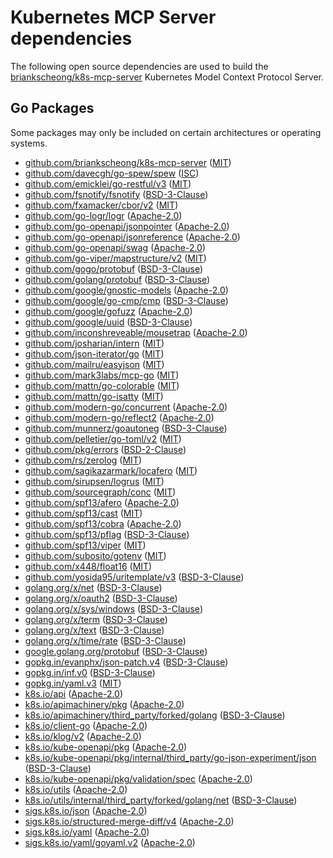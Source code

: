 # Kubernetes MCP Server dependencies

The following open source dependencies are used to build the [briankscheong/k8s-mcp-server][] Kubernetes Model Context Protocol Server.

## Go Packages

Some packages may only be included on certain architectures or operating systems.


 - [github.com/briankscheong/k8s-mcp-server](https://pkg.go.dev/github.com/briankscheong/k8s-mcp-server) ([MIT](https://github.com/briankscheong/k8s-mcp-server/blob/HEAD/LICENSE))
 - [github.com/davecgh/go-spew/spew](https://pkg.go.dev/github.com/davecgh/go-spew/spew) ([ISC](https://github.com/davecgh/go-spew/blob/d8f796af33cc/LICENSE))
 - [github.com/emicklei/go-restful/v3](https://pkg.go.dev/github.com/emicklei/go-restful/v3) ([MIT](https://github.com/emicklei/go-restful/blob/v3.11.0/LICENSE))
 - [github.com/fsnotify/fsnotify](https://pkg.go.dev/github.com/fsnotify/fsnotify) ([BSD-3-Clause](https://github.com/fsnotify/fsnotify/blob/v1.8.0/LICENSE))
 - [github.com/fxamacker/cbor/v2](https://pkg.go.dev/github.com/fxamacker/cbor/v2) ([MIT](https://github.com/fxamacker/cbor/blob/v2.7.0/LICENSE))
 - [github.com/go-logr/logr](https://pkg.go.dev/github.com/go-logr/logr) ([Apache-2.0](https://github.com/go-logr/logr/blob/v1.4.2/LICENSE))
 - [github.com/go-openapi/jsonpointer](https://pkg.go.dev/github.com/go-openapi/jsonpointer) ([Apache-2.0](https://github.com/go-openapi/jsonpointer/blob/v0.21.0/LICENSE))
 - [github.com/go-openapi/jsonreference](https://pkg.go.dev/github.com/go-openapi/jsonreference) ([Apache-2.0](https://github.com/go-openapi/jsonreference/blob/v0.20.2/LICENSE))
 - [github.com/go-openapi/swag](https://pkg.go.dev/github.com/go-openapi/swag) ([Apache-2.0](https://github.com/go-openapi/swag/blob/v0.23.0/LICENSE))
 - [github.com/go-viper/mapstructure/v2](https://pkg.go.dev/github.com/go-viper/mapstructure/v2) ([MIT](https://github.com/go-viper/mapstructure/blob/v2.2.1/LICENSE))
 - [github.com/gogo/protobuf](https://pkg.go.dev/github.com/gogo/protobuf) ([BSD-3-Clause](https://github.com/gogo/protobuf/blob/v1.3.2/LICENSE))
 - [github.com/golang/protobuf](https://pkg.go.dev/github.com/golang/protobuf) ([BSD-3-Clause](https://github.com/golang/protobuf/blob/v1.5.4/LICENSE))
 - [github.com/google/gnostic-models](https://pkg.go.dev/github.com/google/gnostic-models) ([Apache-2.0](https://github.com/google/gnostic-models/blob/v0.6.8/LICENSE))
 - [github.com/google/go-cmp/cmp](https://pkg.go.dev/github.com/google/go-cmp/cmp) ([BSD-3-Clause](https://github.com/google/go-cmp/blob/v0.7.0/LICENSE))
 - [github.com/google/gofuzz](https://pkg.go.dev/github.com/google/gofuzz) ([Apache-2.0](https://github.com/google/gofuzz/blob/v1.2.0/LICENSE))
 - [github.com/google/uuid](https://pkg.go.dev/github.com/google/uuid) ([BSD-3-Clause](https://github.com/google/uuid/blob/v1.6.0/LICENSE))
 - [github.com/inconshreveable/mousetrap](https://pkg.go.dev/github.com/inconshreveable/mousetrap) ([Apache-2.0](https://github.com/inconshreveable/mousetrap/blob/v1.1.0/LICENSE))
 - [github.com/josharian/intern](https://pkg.go.dev/github.com/josharian/intern) ([MIT](https://github.com/josharian/intern/blob/v1.0.0/license.md))
 - [github.com/json-iterator/go](https://pkg.go.dev/github.com/json-iterator/go) ([MIT](https://github.com/json-iterator/go/blob/v1.1.12/LICENSE))
 - [github.com/mailru/easyjson](https://pkg.go.dev/github.com/mailru/easyjson) ([MIT](https://github.com/mailru/easyjson/blob/v0.7.7/LICENSE))
 - [github.com/mark3labs/mcp-go](https://pkg.go.dev/github.com/mark3labs/mcp-go) ([MIT](https://github.com/mark3labs/mcp-go/blob/v0.22.0/LICENSE))
 - [github.com/mattn/go-colorable](https://pkg.go.dev/github.com/mattn/go-colorable) ([MIT](https://github.com/mattn/go-colorable/blob/v0.1.13/LICENSE))
 - [github.com/mattn/go-isatty](https://pkg.go.dev/github.com/mattn/go-isatty) ([MIT](https://github.com/mattn/go-isatty/blob/v0.0.19/LICENSE))
 - [github.com/modern-go/concurrent](https://pkg.go.dev/github.com/modern-go/concurrent) ([Apache-2.0](https://github.com/modern-go/concurrent/blob/bacd9c7ef1dd/LICENSE))
 - [github.com/modern-go/reflect2](https://pkg.go.dev/github.com/modern-go/reflect2) ([Apache-2.0](https://github.com/modern-go/reflect2/blob/v1.0.2/LICENSE))
 - [github.com/munnerz/goautoneg](https://pkg.go.dev/github.com/munnerz/goautoneg) ([BSD-3-Clause](https://github.com/munnerz/goautoneg/blob/a7dc8b61c822/LICENSE))
 - [github.com/pelletier/go-toml/v2](https://pkg.go.dev/github.com/pelletier/go-toml/v2) ([MIT](https://github.com/pelletier/go-toml/blob/v2.2.3/LICENSE))
 - [github.com/pkg/errors](https://pkg.go.dev/github.com/pkg/errors) ([BSD-2-Clause](https://github.com/pkg/errors/blob/v0.9.1/LICENSE))
 - [github.com/rs/zerolog](https://pkg.go.dev/github.com/rs/zerolog) ([MIT](https://github.com/rs/zerolog/blob/v1.34.0/LICENSE))
 - [github.com/sagikazarmark/locafero](https://pkg.go.dev/github.com/sagikazarmark/locafero) ([MIT](https://github.com/sagikazarmark/locafero/blob/v0.9.0/LICENSE))
 - [github.com/sirupsen/logrus](https://pkg.go.dev/github.com/sirupsen/logrus) ([MIT](https://github.com/sirupsen/logrus/blob/v1.9.3/LICENSE))
 - [github.com/sourcegraph/conc](https://pkg.go.dev/github.com/sourcegraph/conc) ([MIT](https://github.com/sourcegraph/conc/blob/v0.3.0/LICENSE))
 - [github.com/spf13/afero](https://pkg.go.dev/github.com/spf13/afero) ([Apache-2.0](https://github.com/spf13/afero/blob/v1.14.0/LICENSE.txt))
 - [github.com/spf13/cast](https://pkg.go.dev/github.com/spf13/cast) ([MIT](https://github.com/spf13/cast/blob/v1.7.1/LICENSE))
 - [github.com/spf13/cobra](https://pkg.go.dev/github.com/spf13/cobra) ([Apache-2.0](https://github.com/spf13/cobra/blob/v1.9.1/LICENSE.txt))
 - [github.com/spf13/pflag](https://pkg.go.dev/github.com/spf13/pflag) ([BSD-3-Clause](https://github.com/spf13/pflag/blob/v1.0.6/LICENSE))
 - [github.com/spf13/viper](https://pkg.go.dev/github.com/spf13/viper) ([MIT](https://github.com/spf13/viper/blob/v1.20.1/LICENSE))
 - [github.com/subosito/gotenv](https://pkg.go.dev/github.com/subosito/gotenv) ([MIT](https://github.com/subosito/gotenv/blob/v1.6.0/LICENSE))
 - [github.com/x448/float16](https://pkg.go.dev/github.com/x448/float16) ([MIT](https://github.com/x448/float16/blob/v0.8.4/LICENSE))
 - [github.com/yosida95/uritemplate/v3](https://pkg.go.dev/github.com/yosida95/uritemplate/v3) ([BSD-3-Clause](https://github.com/yosida95/uritemplate/blob/v3.0.2/LICENSE))
 - [golang.org/x/net](https://pkg.go.dev/golang.org/x/net) ([BSD-3-Clause](https://cs.opensource.google/go/x/net/+/v0.38.0:LICENSE))
 - [golang.org/x/oauth2](https://pkg.go.dev/golang.org/x/oauth2) ([BSD-3-Clause](https://cs.opensource.google/go/x/oauth2/+/v0.23.0:LICENSE))
 - [golang.org/x/sys/windows](https://pkg.go.dev/golang.org/x/sys/windows) ([BSD-3-Clause](https://cs.opensource.google/go/x/sys/+/v0.31.0:LICENSE))
 - [golang.org/x/term](https://pkg.go.dev/golang.org/x/term) ([BSD-3-Clause](https://cs.opensource.google/go/x/term/+/v0.30.0:LICENSE))
 - [golang.org/x/text](https://pkg.go.dev/golang.org/x/text) ([BSD-3-Clause](https://cs.opensource.google/go/x/text/+/v0.23.0:LICENSE))
 - [golang.org/x/time/rate](https://pkg.go.dev/golang.org/x/time/rate) ([BSD-3-Clause](https://cs.opensource.google/go/x/time/+/v0.7.0:LICENSE))
 - [google.golang.org/protobuf](https://pkg.go.dev/google.golang.org/protobuf) ([BSD-3-Clause](https://github.com/protocolbuffers/protobuf-go/blob/v1.36.5/LICENSE))
 - [gopkg.in/evanphx/json-patch.v4](https://pkg.go.dev/gopkg.in/evanphx/json-patch.v4) ([BSD-3-Clause](https://github.com/evanphx/json-patch/blob/v4.12.0/LICENSE))
 - [gopkg.in/inf.v0](https://pkg.go.dev/gopkg.in/inf.v0) ([BSD-3-Clause](https://github.com/go-inf/inf/blob/v0.9.1/LICENSE))
 - [gopkg.in/yaml.v3](https://pkg.go.dev/gopkg.in/yaml.v3) ([MIT](https://github.com/go-yaml/yaml/blob/v3.0.1/LICENSE))
 - [k8s.io/api](https://pkg.go.dev/k8s.io/api) ([Apache-2.0](https://github.com/kubernetes/api/blob/v0.32.3/LICENSE))
 - [k8s.io/apimachinery/pkg](https://pkg.go.dev/k8s.io/apimachinery/pkg) ([Apache-2.0](https://github.com/kubernetes/apimachinery/blob/v0.32.3/LICENSE))
 - [k8s.io/apimachinery/third_party/forked/golang](https://pkg.go.dev/k8s.io/apimachinery/third_party/forked/golang) ([BSD-3-Clause](https://github.com/kubernetes/apimachinery/blob/v0.32.3/third_party/forked/golang/LICENSE))
 - [k8s.io/client-go](https://pkg.go.dev/k8s.io/client-go) ([Apache-2.0](https://github.com/kubernetes/client-go/blob/v0.32.3/LICENSE))
 - [k8s.io/klog/v2](https://pkg.go.dev/k8s.io/klog/v2) ([Apache-2.0](https://github.com/kubernetes/klog/blob/v2.130.1/LICENSE))
 - [k8s.io/kube-openapi/pkg](https://pkg.go.dev/k8s.io/kube-openapi/pkg) ([Apache-2.0](https://github.com/kubernetes/kube-openapi/blob/32ad38e42d3f/LICENSE))
 - [k8s.io/kube-openapi/pkg/internal/third_party/go-json-experiment/json](https://pkg.go.dev/k8s.io/kube-openapi/pkg/internal/third_party/go-json-experiment/json) ([BSD-3-Clause](https://github.com/kubernetes/kube-openapi/blob/32ad38e42d3f/pkg/internal/third_party/go-json-experiment/json/LICENSE))
 - [k8s.io/kube-openapi/pkg/validation/spec](https://pkg.go.dev/k8s.io/kube-openapi/pkg/validation/spec) ([Apache-2.0](https://github.com/kubernetes/kube-openapi/blob/32ad38e42d3f/pkg/validation/spec/LICENSE))
 - [k8s.io/utils](https://pkg.go.dev/k8s.io/utils) ([Apache-2.0](https://github.com/kubernetes/utils/blob/3ea5e8cea738/LICENSE))
 - [k8s.io/utils/internal/third_party/forked/golang/net](https://pkg.go.dev/k8s.io/utils/internal/third_party/forked/golang/net) ([BSD-3-Clause](https://github.com/kubernetes/utils/blob/3ea5e8cea738/internal/third_party/forked/golang/LICENSE))
 - [sigs.k8s.io/json](https://pkg.go.dev/sigs.k8s.io/json) ([Apache-2.0](https://github.com/kubernetes-sigs/json/blob/9aa6b5e7a4b3/LICENSE))
 - [sigs.k8s.io/structured-merge-diff/v4](https://pkg.go.dev/sigs.k8s.io/structured-merge-diff/v4) ([Apache-2.0](https://github.com/kubernetes-sigs/structured-merge-diff/blob/v4.4.2/LICENSE))
 - [sigs.k8s.io/yaml](https://pkg.go.dev/sigs.k8s.io/yaml) ([Apache-2.0](https://github.com/kubernetes-sigs/yaml/blob/v1.4.0/LICENSE))
 - [sigs.k8s.io/yaml/goyaml.v2](https://pkg.go.dev/sigs.k8s.io/yaml/goyaml.v2) ([Apache-2.0](https://github.com/kubernetes-sigs/yaml/blob/v1.4.0/goyaml.v2/LICENSE))

[briankscheong/k8s-mcp-server]: https://github.com/briankscheong/k8s-mcp-server
